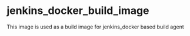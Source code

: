 # jenkins_docker_build_image
This image is used as a build image for jenkins_docker based build agent

